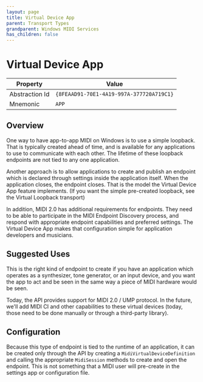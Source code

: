 ```yaml
---
layout: page
title: Virtual Device App
parent: Transport Types
grandparent: Windows MIDI Services
has_children: false
---
```


# Virtual Device App

| Property | Value |
| -------- | ----- |
| Abstraction Id | `{8FEAAD91-70E1-4A19-997A-377720A719C1}` |
| Mnemonic | `APP` |

## Overview

One way to have app-to-app MIDI on Windows is to use a simple loopback. That is typically created ahead of time, and is available for any applications to use to communicate with each other. The lifetime of these loopback endpoints are not tied to any one application.

Another approach is to allow applications to create and publish an endpoint which is declared through settings inside the application itself. When the application closes, the endpoint closes. That is the model the Virtual Device App feature implements. (If you want the simple pre-created loopback, see the Virtual Loopback transport)

In addition, MIDI 2.0 has additional requirements for endpoints. They need to be able to participate in the MIDI Endpoint Discovery process, and respond with appropriate endpoint capabilities and preferred settings. The Virtual Device App makes that configuration simple for application developers and musicians.

## Suggested Uses

This is the right kind of endpoint to create if you have an application which operates as a synthesizer, tone generator, or an input device, and you want the app to act and be seen in the same way a piece of MIDI hardware would be seen. 

Today, the API provides support for MIDI 2.0 / UMP protocol. In the future, we'll add MIDI CI and other capabilities to these virtual devices (today, those need to be done manually or through a third-party library).

## Configuration

Because this type of endpoint is tied to the runtime of an application, it can be created only through the API by creating a `MidiVirtualDeviceDefinition` and calling the appropriate `MidiSession` methods to create and open the endpoint. This is not something that a MIDI user will pre-create in the settings app or configuration file.
